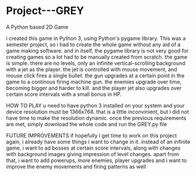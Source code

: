 # Project---GREY

A Python based 2D Game

i created this game in Python 3, using Python's pygame library. This was a semester project, so i had to create the whole game without any aid of a game making software. and in itself, the pygame library is not very good for creating games so a lot had to be manually created from scratch.
the game is simple. there are no levels, only an infinite vertical-scrolling background with a jet as the player. the jet is controlled with mouse movement, and mouse click fires a single bullet. the gun upgrades at a certain point in the game to a continous firing machine gun. the enemies upgrade over time, becoming bigger and harder to kill. and the player jet also upgrades over certain score intervals with a small bonus in HP.

HOW TO PLAY
u need to have python 3 installed on your system and your device resolution must be 1366x768. that is a little inconvinient, but i did not have time to make the resolution dynamic. once the previous requirements are met, simply download the whole code and run the GREY.py file

FUTURE IMPROVEMENTS
if hopefully i get time to work on this project again, i already have some things i want to change in it. instead of an infinite game, i want to ad bosses at certain score intervals, along with changes with background images giving impression of level changes. apart from that, i want to add powerups, more enemies, player upgrades and i want to improve the enemy movements and firing patterns as well
